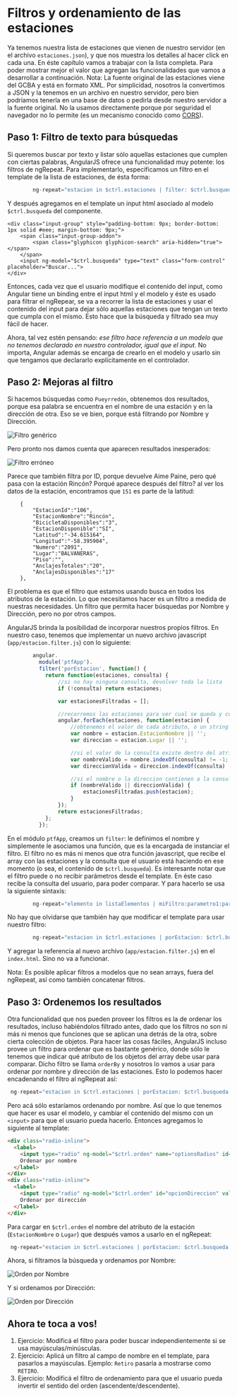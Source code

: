 # Filtros y ordenamiento de las estaciones

 Ya tenemos nuestra lista de estaciones que vienen de nuestro servidor (en el archivo `estaciones.json`), y que nos muestra los detalles al hacer click en cada una.
 En éste capítulo vamos a trabajar con la lista completa. Para poder mostrar mejor el valor que agregan las funcionalidades que vamos a desarrollar a continuación.
 Nota: La fuente original de las estaciones viene del GCBA y está en formato XML. Por simplicidad, nosotros la convertimos a JSON y la tenemos en un archivo en nuestro servidor, pero bien podríamos tenerla en una base de datos o pedirla desde nuestro servidor a la fuente original. No la usamos directamente porque por seguridad el navegador no lo permite (es un mecanismo conocido como [CORS](https://en.wikipedia.org/wiki/Cross-origin_resource_sharing)).

## Paso 1: Filtro de texto para búsquedas

 Si queremos buscar por texto y listar sólo aquellas estaciones que cumplen con ciertas palabras, AngularJS ofrece una funcionalidad muy potente: los filtros de ngRepeat.
 Para implementarlo, especificamos un filtro en el template de la lista de estaciones, de ésta forma:

```javascript
        ng-repeat="estacion in $ctrl.estaciones | filter: $ctrl.busqueda"
```

 Y después agregamos en el template un input html asociado al modelo `$ctrl.busqueda` del componente.

    <div class="input-group" style="padding-bottom: 9px; border-bottom: 1px solid #eee; margin-bottom: 9px;">
        <span class="input-group-addon">
            <span class="glyphicon glyphicon-search" aria-hidden="true"></span>
        </span>
        <input ng-model="$ctrl.busqueda" type="text" class="form-control" placeholder="Buscar...">
    </div>

 Entonces, cada vez que el usuario modifique el contenido del input, como Angular tiene un binding entre el input html y el modelo y éste es usado para filtrar el ngRepear, se va a recorrer la lista de estaciones y usar el contenido del input para dejar sólo aquellas estaciones que tengan un texto que cumpla con el mismo. Esto hace que la búsqueda y filtrado sea muy fácil de hacer.
 
 Ahora, tal vez estén pensando: *ese filtro hace referencia a un modelo que no tenemos declarado en nuestro controlador, igual que el input*. 
 No importa, Angular además se encarga de crearlo en el modelo y usarlo sin que tengamos que declararlo explícitamente en el controlador.

## Paso 2: Mejoras al filtro

 Si hacemos búsquedas como `Pueyrredón`, obtenemos dos resultados, porque esa palabra se encuentra en el nombre de una estación y en la dirección de otra. Eso se ve bien, porque está filtrando por Nombre y Dirección.
 
 ![Filtro genérico](https://raw.githubusercontent.com/germanio/intro-a-angularjs/master/docs/capturas/filtro-generico.png)

 Pero pronto nos damos cuenta que aparecen resultados inesperados:
 
 ![Filtro erróneo](https://raw.githubusercontent.com/germanio/intro-a-angularjs/master/docs/capturas/filtro-erroneo.png)

 Parece que también filtra por ID, porque devuelve Aime Paine, pero qué pasa con la estación Rincón? Porqué aparece después del filtro?
 al ver los datos de la estación, encontramos que `151` es parte de la latitud:

        {
            "EstacionId":"106",
            "EstacionNombre":"Rincón",
            "BicicletaDisponibles":"3",
            "EstacionDisponible":"SI",
            "Latitud":"-34.615164",
            "Longitud":"-58.395904",
            "Numero":"2091",
            "Lugar":"BALVANERAS",
            "Piso":"",
            "AnclajesTotales":"20",
            "AnclajesDisponibles":"17"
        },

 El problema es que el filtro que estamos usando busca en todos los atributos de la estación. Lo que necesitamos hacer es un filtro a medida de nuestras necesidades. Un filtro que permita hacer búsquedas por Nombre y Dirección, pero no por otros campos.
 
 AngularJS brinda la posibilidad de incorporar nuestros propios filtros. En nuestro caso, tenemos que implementar un nuevo archivo javascript (`app/estacion.filter.js`) con lo siguiente:
 
```javascript
        angular.
          module('ptfApp').
          filter('porEstacion', function() {
            return function(estaciones, consulta) {
                //si no hay ninguna consulta, devolver toda la lista
                if (!consulta) return estaciones;

                var estacionesFiltradas = [];

                //recorremos las estaciones para ver cual se queda y cual se va
                angular.forEach(estaciones, function(estacion) {
                    //obtenemos el valor de cada atributo, o un string vacío, para evitar problemas
                    var nombre = estacion.EstacionNombre || '';
                    var direccion = estacion.Lugar || '';

                    //si el valor de la consulta existe dentro del atributo, va a ser `true`
                    var nombreValido = nombre.indexOf(consulta) != -1;
                    var direccionValida = direccion.indexOf(consulta) != -1;

                    //si el nombre o la direccion contienen a la consulta, entonces agrego la estación
                    if (nombreValido || direccionValida) {
                        estacionesFiltradas.push(estacion);
                    }
                });
                return estacionesFiltradas;
            };
          });
```
 
 En el módulo `ptfApp`, creamos un `filter`: le definimos el nombre y simplemente le asociamos una función, que es la encargada de instanciar el filtro. El filtro no es más ni menos que otra función javascript, que recibe el array con las estaciones y la consulta que el usuario está haciendo en ese momento (o sea, el contenido de `$ctrl.busqueda`).
  Es interesante notar que el filtro puede o no recibir parámetros desde el template. En éste caso recibe la consulta del usuario, para poder comparar. Y para hacerlo se usa la siguiente sintaxis:
        
```javascript
        ng-repeat="elemento in listaElementos | miFiltro:parametro1:parametro2:..."
```

 No hay que olvidarse que también hay que modificar el template para usar nuestro filtro:
 
```javascript
        ng-repeat="estacion in $ctrl.estaciones | porEstacion: $ctrl.busqueda"
```

 Y agregar la referencia al nuevo archivo (`app/estacion.filter.js`) en el `index.html`. Sino no va a funcionar.

 Nota: Es posible aplicar filtros a modelos que no sean arrays, fuera del ngRepeat, así como también concatenar filtros.
 
## Paso 3: Ordenemos los resultados
 
 Otra funcionalidad que nos pueden proveer los filtros es la de ordenar los resultados, incluso habiéndolos filtrado antes, dado que los filtros no son ni más ni menos que funciones que se aplican una detrás de la otra, sobre cierta colección de objetos.
 Para hacer las cosas fáciles, AngularJS incluso provee un filtro para ordenar que es bastante genérico, donde sólo le tenemos que indicar qué atributo de los objetos del array debe usar para comparar.
 Dicho filtro se llama `orderBy` y nosotros lo vamos a usar para ordenar por nombre y dirección de las estaciones.
 Esto lo podemos hacer encadenando el filtro al ngRepeat así:
 
```javascript
 ng-repeat="estacion in $ctrl.estaciones | porEstacion: $ctrl.busqueda | orderBy : 'EstacionNombre'"
```
 
 Pero acá sólo estaríamos ordenando por nombre. Así que lo que tenemos que hacer es usar el modelo, y cambiar el contenido del mismo con un `<input>` para que el usuario pueda hacerlo. Entonces agregamos lo siguiente al template:
 
 ``` html
 <div class="radio-inline">
   <label>
     <input type="radio" ng-model="$ctrl.orden" name="optionsRadios" id="opcionNombre" value="EstacionNombre" checked>
     Ordenar por nombre
   </label>
 </div>
 <div class="radio-inline">
   <label>
     <input type="radio" ng-model="$ctrl.orden" id="opcionDireccion" value="Lugar">
     Ordenar por dirección
   </label>
 </div>
```

 Para cargar en `$ctrl.orden` el nombre del atributo de la estación (`EstacionNombre` o `Lugar`) que después vamos a usarlo en el ngRepeat:
 
```javascript
 ng-repeat="estacion in $ctrl.estaciones | porEstacion: $ctrl.busqueda | orderBy : $ctrl.orden"
```

 Ahora, si filtramos la búsqueda y ordenamos por Nombre:

![Orden por Nombre](https://raw.githubusercontent.com/germanio/intro-a-angularjs/master/docs/capturas/filtro-ordenamiento-nombre.png)

 Y si ordenamos por Dirección:
 
 ![Orden por Dirección](https://raw.githubusercontent.com/germanio/intro-a-angularjs/master/docs/capturas/filtro-ordenamiento-lugar.png)

## Ahora te toca a vos!

1. Ejercicio: Modificá el filtro para poder buscar independientemente si se usa mayúsculas/minúsculas.
1. Ejercicio: Aplicá un filtro al campo de nombre en el template, para pasarlos a mayúsculas. Ejemplo: `Retiro` pasaría a mostrarse como `RETIRO`.
1. Ejercicio: Modificá el filtro de ordenamiento para que el usuario pueda invertir el sentido del orden (ascendente/descendente). 
 
 

